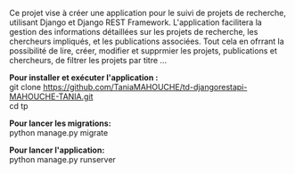 Ce projet vise à créer une application pour le suivi de projets de recherche, utilisant Django et Django REST Framework. L'application facilitera la gestion des informations détaillées sur les projets de recherche, les chercheurs impliqués, et les publications associées.
Tout cela en ofrrant la  possibilité de lire, créer, modifier et supprmier les projets, publications et chercheurs, de filtrer les projets par titre ...

**Pour installer et exécuter l'application :**  \
git clone https://github.com/TaniaMAHOUCHE/td-djangorestapi-MAHOUCHE-TANIA.git \
cd tp

**Pour lancer les migrations:** \
python manage.py migrate

**Pour lancer l'application:** \
python manage.py runserver

